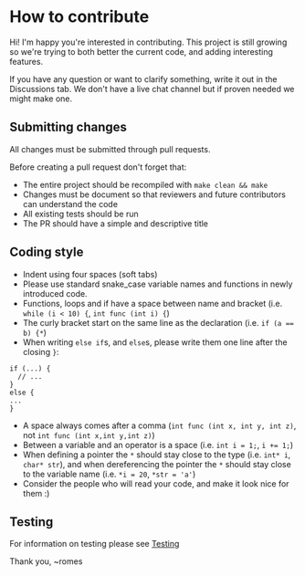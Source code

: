 # How to contribute

Hi! I'm happy you're interested in contributing. This project is still growing so we're trying to both better the current code, and adding interesting features.

If you have any question or want to clarify something, write it out in the Discussions tab. We don't have a live chat channel but if proven needed we might make one.


## Submitting changes

All changes must be submitted through pull requests.

Before creating a pull request don't forget that:

  * The entire project should be recompiled with `make clean && make`
  * Changes must be document so that reviewers and future contributors can understand the code
  * All existing tests should be run
  * The PR should have a simple and descriptive title

## Coding style

  * Indent using four spaces (soft tabs)
  * Please use standard snake_case variable names and functions in newly introduced code.
  * Functions, loops and if have a space between name and bracket (i.e. `while (i < 10) {`, `int func (int i) {`)
  * The curly bracket start on the same line as the declaration (i.e. `if (a == b) {*`)
  * When writing `else if`s, and `else`s, please write them one line after the closing `}`:
  ```
  if (...) {
    // ...
  }
  else {
  ...
  }
  ```
  * A space always comes after a comma (`int func (int x, int y, int z)`, not `int func (int x,int y,int z)`)
  * Between a variable and an operator is a space (i.e. `int i = 1;`, `i += 1;`)
  * When defining a pointer the `*` should stay close to the type (i.e. `int* i`, `char* str`), and when dereferencing the pointer the `*` should stay close to the variable name (i.e. `*i = 20`, `*str = 'a'`)
  * Consider the people who will read your code, and make it look nice for them :)


## Testing

For information on testing please see [Testing](https://github.com/alt-romes/programmer-calculator/blob/master/tests/how-to-test.md)


Thank you, ~romes
